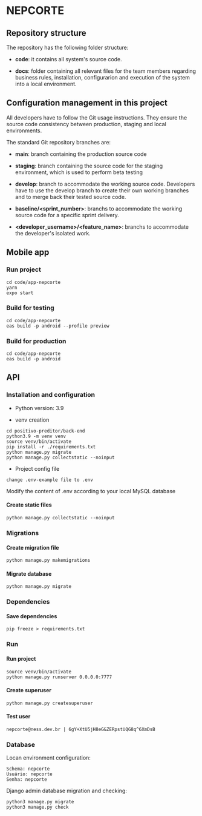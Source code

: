 # NEPCORTE

## Repository structure

The repository has the following folder structure:

* **code**: it contains all system's source code.

* **docs**: folder containing all relevant files for the team members regarding business rules, installation, configurarion and execution of the system into a local environment.

## Configuration management in this project

All developers have to follow the Git usage instructions. They ensure the source code consistency between production, staging and local environments.

The standard Git repository branches are:

* **main**: branch containing the production source code

* **staging**: branch containing the source code for the staging environment, which is used to perform beta testing

* **develop**: branch to accommodate the working source code. Developers have to use the develop branch to create their own working branches and to merge back their tested source code.

* **baseline/<sprint_number>**: branchs to accommodate the working source code for a specific sprint delivery.

* **<developer_username>/<feature_name>**: branchs to accommodate the developer's isolated work.

## Mobile app

### Run project

```
cd code/app-nepcorte
yarn
expo start
```

### Build for testing

```
cd code/app-nepcorte
eas build -p android --profile preview
```

### Build for production

```
cd code/app-nepcorte
eas build -p android
```

## API

### Installation and configuration

* Python version: 3.9

* venv creation

```
cd positivo-preditor/back-end
python3.9 -m venv venv
source venv/bin/activate
pip install -r ./requirements.txt
python manage.py migrate
python manage.py collectstatic --noinput
```

* Project config file

```
change .env-example file to .env
```

Modify the content of .env according to your local MySQL database

#### Create static files

```
python manage.py collectstatic --noinput
```

### Migrations

#### Create migration file

```
python manage.py makemigrations
```

#### Migrate database

```
python manage.py migrate
```

### Dependencies

#### Save dependencies

```
pip freeze > requirements.txt
```

### Run

#### Run project

```
source venv/bin/activate
python manage.py runserver 0.0.0.0:7777
```

#### Create superuser

```
python manage.py createsuperuser
```

#### Test user

```
nepcorte@ness.dev.br | 6gY+XtU5jH8eG&ZERpstUQG8q^6XmDsB
```

### Database

Locan environment configuration:

```
Schema: nepcorte
Usuário: nepcorte
Senha: nepcorte
```

Django admin database migration and checking:

```
python3 manage.py migrate
python3 manage.py check

```